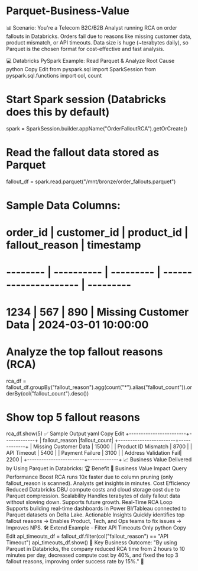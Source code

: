 # Parquet-Business-Value

📊 Scenario:
You're a Telecom B2C/B2B Analyst running RCA on order fallouts in Databricks. Orders fail due to reasons like missing customer data, product mismatch, or API timeouts.
Data size is huge (~terabytes daily), so Parquet is the chosen format for cost-effective and fast analysis.

💻 Databricks PySpark Example: Read Parquet & Analyze Root Cause
python
Copy
Edit
from pyspark.sql import SparkSession
from pyspark.sql.functions import col, count

# Start Spark session (Databricks does this by default)
spark = SparkSession.builder.appName("OrderFalloutRCA").getOrCreate()

# Read the fallout data stored as Parquet
fallout_df = spark.read.parquet("/mnt/bronze/order_fallouts.parquet")

# Sample Data Columns:
# order_id | customer_id | product_id | fallout_reason        | timestamp
# -------- | ----------  | ---------  | --------------------- | ---------
# 1234     | 567         | 890        | Missing Customer Data | 2024-03-01 10:00:00

# Analyze the top fallout reasons (RCA)
rca_df = fallout_df.groupBy("fallout_reason").agg(count("*").alias("fallout_count")).orderBy(col("fallout_count").desc())

# Show top 5 fallout reasons
rca_df.show(5)
✅ Sample Output
yaml
Copy
Edit
+------------------------+-------------+
| fallout_reason         |fallout_count|
+------------------------+-------------+
| Missing Customer Data  | 15000       |
| Product ID Mismatch    |  8700       |
| API Timeout            |  5400       |
| Payment Failure        |  3100       |
| Address Validation Fail|  2200       |
+------------------------+-------------+
📈 Business Value Delivered by Using Parquet in Databricks:
🏆 Benefit	💼 Business Value Impact
Query Performance Boost	RCA runs 10x faster due to column pruning (only fallout_reason is scanned). Analysts get insights in minutes.
Cost Efficiency	Reduced Databricks DBU compute costs and cloud storage cost due to Parquet compression.
Scalability	Handles terabytes of daily fallout data without slowing down. Supports future growth.
Real-Time RCA Loop	Supports building real-time dashboards in Power BI/Tableau connected to Parquet datasets on Delta Lake.
Actionable Insights	Quickly identifies top fallout reasons → Enables Product, Tech, and Ops teams to fix issues → Improves NPS.
🛠 Extend Example - Filter API Timeouts Only
python
Copy
Edit
api_timeouts_df = fallout_df.filter(col("fallout_reason") == "API Timeout")
api_timeouts_df.show()
🎯 Key Business Outcome:
"By using Parquet in Databricks, the company reduced RCA time from 2 hours to 10 minutes per day, decreased compute cost by 40%, and fixed the top 3 fallout reasons, improving order success rate by 15%." 🚀
